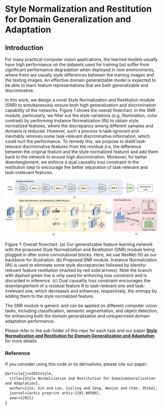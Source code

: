 # Style Normalization and Restitution for Domain Generalization and Adaptation

## Introduction

For many practical computer vision applications, the learned models usually have high performance on the datasets used for training but suffer from significant performance degradation when deployed in new environments, where there are usually style differences between the training images and the testing images. An effective domain generalizable model is expected to be able to learn feature representations that are both generalizable and discriminative. 

In this work, we design a novel Style Normalization and Restitution module (SNR) to simultaneously ensure both high generalization and discrimination capability of the networks.  Figure 1 shows the overall flowchart. In the SNR module, particularly, we filter out the style variations (e.g, illumination, color contrast) by performing Instance Normalization (IN) to obtain style normalized features, where the discrepancy among different samples and domains is reduced. However, such a process is task-ignorant and inevitably removes some task-relevant discriminative information, which could hurt the performance. To remedy this, we propose to distill task-relevant discriminative features from the residual (i.e, the difference between the original feature and the style normalized feature) and add them back to the network to ensure high discrimination. Moreover, for better disentanglement, we enforce a dual causality loss constraint in the restitution step to encourage the better separation of task-relevant and task-irrelevant features. 

<p align="center">
  <img src="imgs/pipeline.png" alt="pipeline" width="800">
</p>
Figure 1: Overall flowchart. (a) Our generalizable feature learning network with the proposed Style Normalization and Restitution (SNR) module being plugged in after some convolutional blocks. Here, we use ResNet-50 as our backbone for illustration. (b) Proposed SNR module. Instance Normalization (IN) is used to eliminate some style discrepancies followed by identity-relevant feature restitution (marked by red solid arrows). Note the branch with dashed green line is only used for enforcing loss constraint and is discarded in inference. (c) Dual causality loss constraint encourages the disentanglement of a residual feature R to task-relevant one and task-irrelevant one, which decreases and enhances, respectively, the entropy by adding them to the style normalized feature.


The SNR module is generic and can be applied on different computer vision tasks, including classification, semantic segmentation, and object detection, for enhancing both the domain generalization and unsupervised domain adaptation performance. 


Please refer to the sub-folder of this repo for each task and our paper [**Style Normalization and Restitution for Domain Generalization and Adaptation**](https://arxiv.org/pdf/2101.00588.pdf) for more details.


### Reference
If you consider using this code or its derivatives, please cite our paper:

```
@article{jin2021style,
  title={Style Normalization and Restitution for DomainGeneralization and Adaptation},
  author={Jin, Xin and Lan, Cuiling and Zeng, Wenjun and Chen, Zhibo},
  journal={arXiv preprint arXiv:2101.00588},
  year={2021}
}
```
